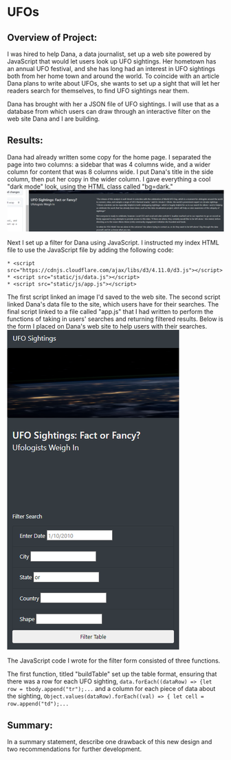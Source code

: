 # UFOs

## Overview of Project: 
I was hired to help Dana, a data journalist, set up a web site powered by JavaScript that would let users look up UFO sightings. Her hometown has an annual UFO festival, and she has long had an interest in UFO sightings both from her home town and around the world. To coincide with an article Dana plans to write about UFOs, she wants to set up a sight that will let her readers search for themselves, to find UFO sightings near them.

Dana has brought with her a JSON file of UFO sightings. I will use that as a database from which users can draw through an interactive filter on the web site Dana and I are building.

## Results: 
Dana had already written some copy for the home page. I separated the page into two columns: a sidebar that was 4 columns wide, and a wider column for content that was 8 columns wide. I put Dana's title in the side column, then put her copy in the wider column. I gave everything a cool "dark mode" look, using the HTML class called "bg=dark." 
![site copy](https://github.com/JDittes/UFOs/blob/main/static/css/images/page_copy.png)

Next I set up a filter for Dana using JavaScript. I instructed my index HTML file to use the JavaScript file by adding the following code: 
```
* <script src="https://cdnjs.cloudflare.com/ajax/libs/d3/4.11.0/d3.js"></script>
* <script src="static/js/data.js"></script>
* <script src="static/js/app.js"></script>
```
The first script linked an image I'd saved to the web site. The second script linked Dana's data file to the site, which users have for their searches. The final script linked to a file called "app.js" that I had written to perform the functions of taking in users' searches and returning filtered results. Below is the form I placed on Dana's web site to help users with their searches.
![Search form](https://github.com/JDittes/UFOs/blob/main/static/css/images/filter.png)

The JavaScript code I wrote for the filter form consisted of three functions.

The first function, titled "buildTable" set up the table format, ensuring that there was a row for each UFO sighting, `data.forEach((dataRow) => {let row = tbody.append("tr");...` and a column for each piece of data about the sighting, `Object.values(dataRow).forEach((val) => { let cell = row.append("td");...`

## Summary: 
In a summary statement, describe one drawback of this new design and two recommendations for further development.
